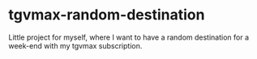 # tgvmax-random-destination
Little project for myself, where I want to have a random destination for a week-end with my tgvmax subscription.
